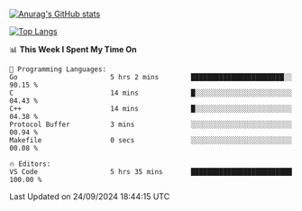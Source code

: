 [![Anurag's GitHub stats](https://github-readme-stats.vercel.app/api?username=wugouzi&count_private=true)](https://github.com/anuraghazra/github-readme-stats)

[![Top Langs](https://github-readme-stats.vercel.app/api/top-langs/?username=wugouzi&layout=compact&count_private=true&hide=html)](https://github.com/anuraghazra/github-readme-stats)

<!--START_SECTION:waka-->
📊 **This Week I Spent My Time On** 

```text
💬 Programming Languages: 
Go                       5 hrs 2 mins        ███████████████████████░░   90.15 % 
C                        14 mins             █░░░░░░░░░░░░░░░░░░░░░░░░   04.43 % 
C++                      14 mins             █░░░░░░░░░░░░░░░░░░░░░░░░   04.38 % 
Protocol Buffer          3 mins              ░░░░░░░░░░░░░░░░░░░░░░░░░   00.94 % 
Makefile                 0 secs              ░░░░░░░░░░░░░░░░░░░░░░░░░   00.08 % 

🔥 Editors: 
VS Code                  5 hrs 35 mins       █████████████████████████   100.00 % 
```


 Last Updated on 24/09/2024 18:44:15 UTC
<!--END_SECTION:waka-->

<!--
**wugouzi/wugouzi** is a ✨ _special_ ✨ repository because its `README.md` (this file) appears on your GitHub profile.

Here are some ideas to get you started:

- 🔭 I’m currently working on ...
- 🌱 I’m currently learning ...
- 👯 I’m looking to collaborate on ...
- 🤔 I’m looking for help with ...
- 💬 Ask me about ...
- 📫 How to reach me: ...
- 😄 Pronouns: ...
- ⚡ Fun fact: ...
-->
